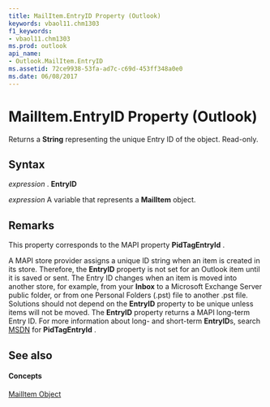 ```yaml
---
title: MailItem.EntryID Property (Outlook)
keywords: vbaol11.chm1303
f1_keywords:
- vbaol11.chm1303
ms.prod: outlook
api_name:
- Outlook.MailItem.EntryID
ms.assetid: 72ce9938-53fa-ad7c-c69d-453ff348a0e0
ms.date: 06/08/2017
---
```



# MailItem.EntryID Property (Outlook)

Returns a  **String** representing the unique Entry ID of the object. Read-only.


## Syntax

 _expression_ . **EntryID**

 _expression_ A variable that represents a **MailItem** object.


## Remarks

This property corresponds to the MAPI property  **PidTagEntryId** .

A MAPI store provider assigns a unique ID string when an item is created in its store. Therefore, the  **EntryID** property is not set for an Outlook item until it is saved or sent. The Entry ID changes when an item is moved into another store, for example, from your **Inbox** to a Microsoft Exchange Server public folder, or from one Personal Folders (.pst) file to another .pst file. Solutions should not depend on the **EntryID** property to be unique unless items will not be moved. The **EntryID** property returns a MAPI long-term Entry ID. For more information about long- and short-term **EntryID**s, search [MSDN](http://msdn.microsoft.com) for **PidTagEntryId** .


## See also


#### Concepts


[MailItem Object](Outlook.MailItem.md)

